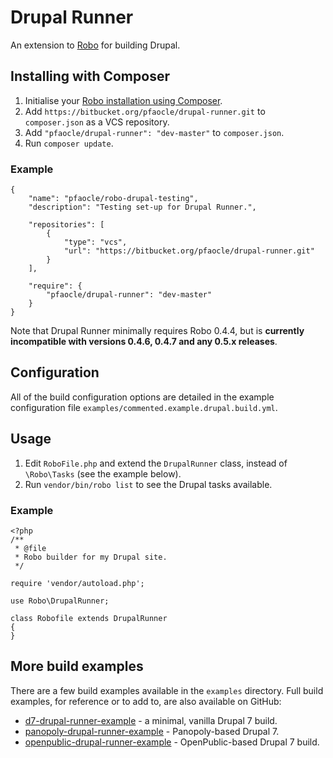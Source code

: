 Drupal Runner
=============
An extension to [Robo](https://github.com/Codegyre/Robo) for building Drupal.

Installing with Composer
------------------------
1. Initialise your [Robo installation using Composer](https://github.com/Codegyre/Robo/blob/master/README.md#installing).
2. Add `https://bitbucket.org/pfaocle/drupal-runner.git` to `composer.json` as
   a VCS repository.
3. Add `"pfaocle/drupal-runner": "dev-master"` to `composer.json`.
4. Run `composer update`.

### Example

    {
        "name": "pfaocle/robo-drupal-testing",
        "description": "Testing set-up for Drupal Runner.",

        "repositories": [
            {
                "type": "vcs",
                "url": "https://bitbucket.org/pfaocle/drupal-runner.git"
            }
        ],

        "require": {
            "pfaocle/drupal-runner": "dev-master"
        }
    }

Note that Drupal Runner minimally requires Robo 0.4.4, but is **currently
incompatible with versions 0.4.6, 0.4.7 and any 0.5.x releases**.

Configuration
-------------
All of the build configuration options are detailed in the example configuration
file `examples/commented.example.drupal.build.yml`.

Usage
-----
1. Edit `RoboFile.php` and extend the `DrupalRunner` class, instead of
   `\Robo\Tasks` (see the example below).
2. Run `vendor/bin/robo list` to see the Drupal tasks available.

### Example

    <?php
    /**
     * @file
     * Robo builder for my Drupal site.
     */

    require 'vendor/autoload.php';

    use Robo\DrupalRunner;

    class Robofile extends DrupalRunner
    {
    }

More build examples
-------------------
There are a few build examples available in the `examples` directory. Full
build examples, for reference or to add to, are also available on GitHub:

* [d7-drupal-runner-example](https://github.com/pfaocle/d7-drupal-runner-example) - a minimal, vanilla Drupal 7 build.
* [panopoly-drupal-runner-example](https://github.com/pfaocle/panopoly-drupal-runner-example) - Panopoly-based Drupal 7.
* [openpublic-drupal-runner-example](https://github.com/pfaocle/openpublic-drupal-runner-example) - OpenPublic-based Drupal 7 build.

